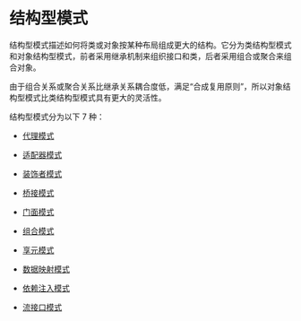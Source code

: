 # 结构型模式

结构型模式描述如何将类或对象按某种布局组成更大的结构。它分为类结构型模式和对象结构型模式，前者采用继承机制来组织接口和类，后者采用组合或聚合来组合对象。

由于组合关系或聚合关系比继承关系耦合度低，满足“合成复用原则”，所以对象结构型模式比类结构型模式具有更大的灵活性。

结构型模式分为以下 7 种：

+ [代理模式](https://github.com/TomatoZ7/notes-of-tz/blob/master/Programming/DesignPatterns/012_%E4%BB%A3%E7%90%86%E6%A8%A1%E5%BC%8F.md)

+ [适配器模式](https://github.com/TomatoZ7/notes-of-tz/blob/master/Programming/DesignPatterns/013_%E9%80%82%E9%85%8D%E5%99%A8%E6%A8%A1%E5%BC%8F.md)

+ [装饰者模式](https://github.com/TomatoZ7/notes-of-tz/blob/master/Programming/DesignPatterns/014_%E8%A3%85%E9%A5%B0%E8%80%85%E6%A8%A1%E5%BC%8F.md)

+ [桥接模式](https://github.com/TomatoZ7/notes-of-tz/blob/master/Programming/DesignPatterns/015_%E6%A1%A5%E6%8E%A5%E6%A8%A1%E5%BC%8F.md)

+ [门面模式](https://github.com/TomatoZ7/notes-of-tz/blob/master/Programming/DesignPatterns/016_%E9%97%A8%E9%9D%A2%E6%A8%A1%E5%BC%8F.md)

+ [组合模式](https://github.com/TomatoZ7/notes-of-tz/blob/master/Programming/DesignPatterns/017_%E7%BB%84%E5%90%88%E6%A8%A1%E5%BC%8F.md)

+ [享元模式](https://github.com/TomatoZ7/notes-of-tz/blob/master/Programming/DesignPatterns/018_%E4%BA%AB%E5%85%83%E6%A8%A1%E5%BC%8F.md)

+ [数据映射模式](https://github.com/TomatoZ7/notes-of-tz/blob/master/Programming/DesignPatterns/019_%E6%95%B0%E6%8D%AE%E6%98%A0%E5%B0%84%E6%A8%A1%E5%BC%8F.md)

+ [依赖注入模式](https://github.com/TomatoZ7/notes-of-tz/blob/master/Programming/DesignPatterns/020_%E4%BE%9D%E8%B5%96%E6%B3%A8%E5%85%A5%E6%A8%A1%E5%BC%8F.md)

+ [流接口模式](https://github.com/TomatoZ7/notes-of-tz/blob/master/Programming/DesignPatterns/021_%E6%B5%81%E6%8E%A5%E5%8F%A3%E6%A8%A1%E5%BC%8F.md)